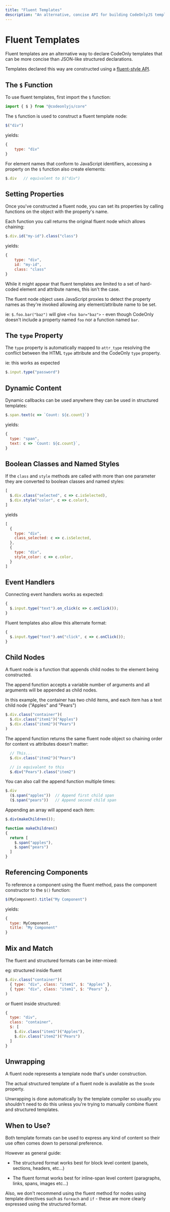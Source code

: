 ```yaml
---
title: "Fluent Templates"
description: "An alternative, concise API for building CodeOnlyJS templates"
---
```

# Fluent Templates

Fluent templates are an alternative way to declare CodeOnly templates
that can be more concise than JSON-like structured declarations.

Templates declared this way are constructed using a 
[fluent-style API](https://en.wikipedia.org/wiki/Fluent_interface).


## The `$` Function

To use fluent templates, first import the `$` function:

```js
import { $ } from "@codeonlyjs/core"
```

The `$` function is used to construct a fluent template node:

```js
$("div")
```

yields:

```js
{
    type: "div"
}
```

For element names that conform to JavaScript identifiers, accessing
a property on the `$` function also create elements:

```js
$.div   // equivalent to $("div")
```

## Setting Properties

Once you've constructed a fluent node, you can set its properties
by calling functions on the object with the property's name.

Each function you call returns the original fluent node which 
allows chaining:

```js
$.div.id("my-id").class("class")
```

yields:

```js
{
    type: "div",
    id: "my-id",
    class: "class"
}
```


<div class="tip">

While it might appear that fluent templates are limited to a set of hard-coded
element and attribute names, this isn't the case.

The fluent node object uses JavaScript proxies to detect the property names
as they're invoked allowing any element/attribute name to be set.

ie: `$.foo.bar("baz")` will give `<foo bar="baz">` - even though CodeOnly 
doesn't include a property named `foo` nor a function named `bar`.

</div>


## The `type` Property

The `type` property is automatically mapped to `attr_type` resolving
the conflict between the HTML `type` attribute and the CodeOnly `type` property.

ie: this works as expected

```js
$.input.type("password")
```



## Dynamic Content

Dynamic callbacks can be used anywhere they can be used in structured
templates:

```js
$.span.text(c => `Count: ${c.count}`)
```

yields:

```js
{
  type: "span",
  text: c => `Count: ${c.count}`,
}
```

## Boolean Classes and Named Styles

If the `class` and `style` methods are called with more than one 
parameter they are converted to boolean classes and named styles:

```js
[
  $.div.class("selected", c => c.isSelected),
  $.div.style("color", c => c.color),
]
```

yields

```js
[
  {
    type: "div",
    class_selected: c => c.isSelected,
  },
  {
    type: "div",
    style_color: c => c.color,
  }
]
```

## Event Handlers

Connecting event handlers works as expected:

```js
{
  $.input.type("text").on_click(c => c.onClick());
}
```

Fluent templates also allow this alternate format:

```js
{
  $.input.type("text").on("click", c => c.onClick());
}
```


## Child Nodes

A fluent node is a function that appends child nodes to the element
being constructed.

The append function accepts a variable number of arguments and all arguments
will be appended as child nodes.

In this example, the container has two child items, and each item
has a text child node ("Apples" and "Pears")

```js
$.div.class("container")(
  $.div.class("item1")("Apples")
  $.div.class("item2")("Pears")
)
```

The append function returns the same fluent node object so chaining
order for content vs attributes doesn't matter:

```js
  // This... 
  $.div.class("item2")("Pears")

  // is equivalent to this
  $.div("Pears").class("item2")
```

You can also call the append function multiple times:

```js
$.div  
  ($.span("apples"))  // Append first child span
  ($.span("pears"))   // Append second child span
```

Appending an array will append each item:

```js
$.div(makeChildren());

function makeChildren()
{
  return [
    $.span("apples"),
    $.span("pears")
  ]
}
```

## Referencing Components

To reference a component using the fluent method, pass the 
component constructor to the `$()` function:

```js
$(MyComponent).title("My Component")
```

yields:

```js
{
  type: MyComponent,
  title: "My Component"
}
```



## Mix and Match

The fluent and structured formats can be inter-mixed:

eg: structured inside fluent

```js
$.div.class("container")(
  { type: "div", class: "item1", $: "Apples" },
  { type: "div", class: "item1", $: "Pears" },
)
```

or fluent inside structured:

```js
{
  type: "div",
  class: "container",
  $: [
    $.div.class("item1")("Apples"),
    $.div.class("item2")("Pears")
  ]
}
```


## Unwrapping

A fluent node represents a template node that's under construction.

The actual structured template of a fluent node is available as the 
`$node` property.

Unwrapping is done automatically by the template compiler so usually
you shouldn't need to do this unless you're trying to manually combine
fluent and structured templates.


## When to Use?

Both template formats can be used to express any kind of content
so their use often comes down to personal preference.

However as general guide:

* The structured format works best for block level content (panels,
  sections, headers, etc...)

* The fluent format works best for inline-span level content (paragraphs,
  links, spans, images etc...)

Also, we don't recommend using the fluent method for nodes using
template directives such as `foreach` and `if` - these are more
clearly expressed using the structured format.
